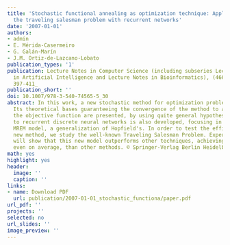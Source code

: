 ```yaml
---
title: 'Stochastic functional annealing as optimization technique: Application to
  the traveling salesman problem with recurrent networks'
date: '2007-01-01'
authors:
- admin
- E. Mérida-Casermeiro
- G. Galán-Marín
- J.M. Ortiz-de-Lazcano-Lobato
publication_types: '1'
publication: Lecture Notes in Computer Science (including subseries Lecture Notes
  in Artificial Intelligence and Lecture Notes in Bioinformatics), (4667 LNAI), _pp.
  397-411_
publication_short: ''
doi: 10.1007/978-3-540-74565-5_30
abstract: In this work, a new stochastic method for optimization problems is developed.
  Its theoretical bases guaranteeing the convergence of the method to a minimum of
  the objective function are presented, by using quite general hypotheses. Its application
  to recurrent discrete neural networks is also developed, focusing in the multivalued
  MREM model, a generalization of Hopfield's. In order to test the efficiency of this
  new method, we study the well-known Traveling Salesman Problem. Experimental results
  will show that this new model outperforms other techniques, achieving better results,
  even on average, than other methods. © Springer-Verlag Berlin Heidelberg 2007.
math: yes
highlight: yes
header:
  image: ''
  caption: ''
links:
- name: Download PDF
  url: publication/2007-01-01_stochastic_functiona/paper.pdf
url_pdf: ''
projects: ''
selected: no
url_slides: ''
image_preview: ''
---
```


